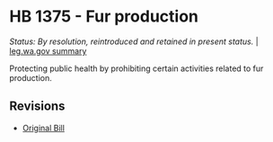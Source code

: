 # HB 1375 - Fur production
*Status: By resolution, reintroduced and retained in present status.* | [leg.wa.gov summary](https://app.leg.wa.gov/billsummary?BillNumber=1375&Year=2021)

Protecting public health by prohibiting certain activities related to fur production.

## Revisions
* [Original Bill](1/)